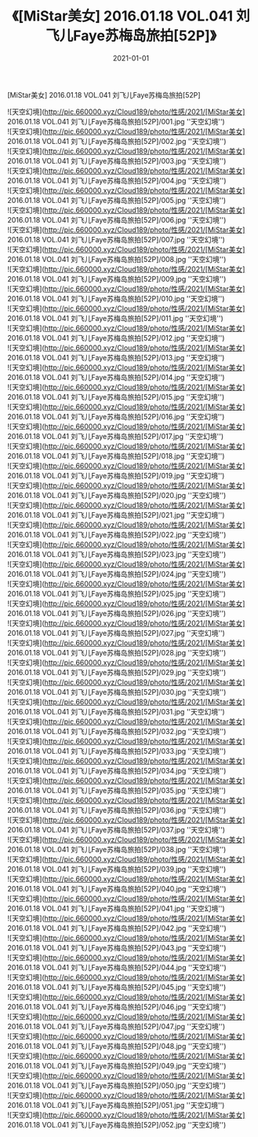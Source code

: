 ﻿---
layout: post
title:  《[MiStar美女] 2016.01.18 VOL.041 刘飞儿Faye苏梅岛旅拍[52P]》
date:   2021-01-01
img: http://pic.660000.xyz/Cloud189/photo/性感/2021/[MiStar美女] 2016.01.18 VOL.041 刘飞儿Faye苏梅岛旅拍[52P]/000.jpg
categories: [美女, 性感, 泳衣]
---

[MiStar美女] 2016.01.18 VOL.041 刘飞儿Faye苏梅岛旅拍[52P]



![天空幻境](http://pic.660000.xyz/Cloud189/photo/性感/2021/[MiStar美女] 2016.01.18 VOL.041 刘飞儿Faye苏梅岛旅拍[52P]/001.jpg ''天空幻境'') <br>
![天空幻境](http://pic.660000.xyz/Cloud189/photo/性感/2021/[MiStar美女] 2016.01.18 VOL.041 刘飞儿Faye苏梅岛旅拍[52P]/002.jpg ''天空幻境'') <br>
![天空幻境](http://pic.660000.xyz/Cloud189/photo/性感/2021/[MiStar美女] 2016.01.18 VOL.041 刘飞儿Faye苏梅岛旅拍[52P]/003.jpg ''天空幻境'') <br>
![天空幻境](http://pic.660000.xyz/Cloud189/photo/性感/2021/[MiStar美女] 2016.01.18 VOL.041 刘飞儿Faye苏梅岛旅拍[52P]/004.jpg ''天空幻境'') <br>
![天空幻境](http://pic.660000.xyz/Cloud189/photo/性感/2021/[MiStar美女] 2016.01.18 VOL.041 刘飞儿Faye苏梅岛旅拍[52P]/005.jpg ''天空幻境'') <br>
![天空幻境](http://pic.660000.xyz/Cloud189/photo/性感/2021/[MiStar美女] 2016.01.18 VOL.041 刘飞儿Faye苏梅岛旅拍[52P]/006.jpg ''天空幻境'') <br>
![天空幻境](http://pic.660000.xyz/Cloud189/photo/性感/2021/[MiStar美女] 2016.01.18 VOL.041 刘飞儿Faye苏梅岛旅拍[52P]/007.jpg ''天空幻境'') <br>
![天空幻境](http://pic.660000.xyz/Cloud189/photo/性感/2021/[MiStar美女] 2016.01.18 VOL.041 刘飞儿Faye苏梅岛旅拍[52P]/008.jpg ''天空幻境'') <br>
![天空幻境](http://pic.660000.xyz/Cloud189/photo/性感/2021/[MiStar美女] 2016.01.18 VOL.041 刘飞儿Faye苏梅岛旅拍[52P]/009.jpg ''天空幻境'') <br>
![天空幻境](http://pic.660000.xyz/Cloud189/photo/性感/2021/[MiStar美女] 2016.01.18 VOL.041 刘飞儿Faye苏梅岛旅拍[52P]/010.jpg ''天空幻境'') <br>
![天空幻境](http://pic.660000.xyz/Cloud189/photo/性感/2021/[MiStar美女] 2016.01.18 VOL.041 刘飞儿Faye苏梅岛旅拍[52P]/011.jpg ''天空幻境'') <br>
![天空幻境](http://pic.660000.xyz/Cloud189/photo/性感/2021/[MiStar美女] 2016.01.18 VOL.041 刘飞儿Faye苏梅岛旅拍[52P]/012.jpg ''天空幻境'') <br>
![天空幻境](http://pic.660000.xyz/Cloud189/photo/性感/2021/[MiStar美女] 2016.01.18 VOL.041 刘飞儿Faye苏梅岛旅拍[52P]/013.jpg ''天空幻境'') <br>
![天空幻境](http://pic.660000.xyz/Cloud189/photo/性感/2021/[MiStar美女] 2016.01.18 VOL.041 刘飞儿Faye苏梅岛旅拍[52P]/014.jpg ''天空幻境'') <br>
![天空幻境](http://pic.660000.xyz/Cloud189/photo/性感/2021/[MiStar美女] 2016.01.18 VOL.041 刘飞儿Faye苏梅岛旅拍[52P]/015.jpg ''天空幻境'') <br>
![天空幻境](http://pic.660000.xyz/Cloud189/photo/性感/2021/[MiStar美女] 2016.01.18 VOL.041 刘飞儿Faye苏梅岛旅拍[52P]/016.jpg ''天空幻境'') <br>
![天空幻境](http://pic.660000.xyz/Cloud189/photo/性感/2021/[MiStar美女] 2016.01.18 VOL.041 刘飞儿Faye苏梅岛旅拍[52P]/017.jpg ''天空幻境'') <br>
![天空幻境](http://pic.660000.xyz/Cloud189/photo/性感/2021/[MiStar美女] 2016.01.18 VOL.041 刘飞儿Faye苏梅岛旅拍[52P]/018.jpg ''天空幻境'') <br>
![天空幻境](http://pic.660000.xyz/Cloud189/photo/性感/2021/[MiStar美女] 2016.01.18 VOL.041 刘飞儿Faye苏梅岛旅拍[52P]/019.jpg ''天空幻境'') <br>
![天空幻境](http://pic.660000.xyz/Cloud189/photo/性感/2021/[MiStar美女] 2016.01.18 VOL.041 刘飞儿Faye苏梅岛旅拍[52P]/020.jpg ''天空幻境'') <br>
![天空幻境](http://pic.660000.xyz/Cloud189/photo/性感/2021/[MiStar美女] 2016.01.18 VOL.041 刘飞儿Faye苏梅岛旅拍[52P]/021.jpg ''天空幻境'') <br>
![天空幻境](http://pic.660000.xyz/Cloud189/photo/性感/2021/[MiStar美女] 2016.01.18 VOL.041 刘飞儿Faye苏梅岛旅拍[52P]/022.jpg ''天空幻境'') <br>
![天空幻境](http://pic.660000.xyz/Cloud189/photo/性感/2021/[MiStar美女] 2016.01.18 VOL.041 刘飞儿Faye苏梅岛旅拍[52P]/023.jpg ''天空幻境'') <br>
![天空幻境](http://pic.660000.xyz/Cloud189/photo/性感/2021/[MiStar美女] 2016.01.18 VOL.041 刘飞儿Faye苏梅岛旅拍[52P]/024.jpg ''天空幻境'') <br>
![天空幻境](http://pic.660000.xyz/Cloud189/photo/性感/2021/[MiStar美女] 2016.01.18 VOL.041 刘飞儿Faye苏梅岛旅拍[52P]/025.jpg ''天空幻境'') <br>
![天空幻境](http://pic.660000.xyz/Cloud189/photo/性感/2021/[MiStar美女] 2016.01.18 VOL.041 刘飞儿Faye苏梅岛旅拍[52P]/026.jpg ''天空幻境'') <br>
![天空幻境](http://pic.660000.xyz/Cloud189/photo/性感/2021/[MiStar美女] 2016.01.18 VOL.041 刘飞儿Faye苏梅岛旅拍[52P]/027.jpg ''天空幻境'') <br>
![天空幻境](http://pic.660000.xyz/Cloud189/photo/性感/2021/[MiStar美女] 2016.01.18 VOL.041 刘飞儿Faye苏梅岛旅拍[52P]/028.jpg ''天空幻境'') <br>
![天空幻境](http://pic.660000.xyz/Cloud189/photo/性感/2021/[MiStar美女] 2016.01.18 VOL.041 刘飞儿Faye苏梅岛旅拍[52P]/029.jpg ''天空幻境'') <br>
![天空幻境](http://pic.660000.xyz/Cloud189/photo/性感/2021/[MiStar美女] 2016.01.18 VOL.041 刘飞儿Faye苏梅岛旅拍[52P]/030.jpg ''天空幻境'') <br>
![天空幻境](http://pic.660000.xyz/Cloud189/photo/性感/2021/[MiStar美女] 2016.01.18 VOL.041 刘飞儿Faye苏梅岛旅拍[52P]/031.jpg ''天空幻境'') <br>
![天空幻境](http://pic.660000.xyz/Cloud189/photo/性感/2021/[MiStar美女] 2016.01.18 VOL.041 刘飞儿Faye苏梅岛旅拍[52P]/032.jpg ''天空幻境'') <br>
![天空幻境](http://pic.660000.xyz/Cloud189/photo/性感/2021/[MiStar美女] 2016.01.18 VOL.041 刘飞儿Faye苏梅岛旅拍[52P]/033.jpg ''天空幻境'') <br>
![天空幻境](http://pic.660000.xyz/Cloud189/photo/性感/2021/[MiStar美女] 2016.01.18 VOL.041 刘飞儿Faye苏梅岛旅拍[52P]/034.jpg ''天空幻境'') <br>
![天空幻境](http://pic.660000.xyz/Cloud189/photo/性感/2021/[MiStar美女] 2016.01.18 VOL.041 刘飞儿Faye苏梅岛旅拍[52P]/035.jpg ''天空幻境'') <br>
![天空幻境](http://pic.660000.xyz/Cloud189/photo/性感/2021/[MiStar美女] 2016.01.18 VOL.041 刘飞儿Faye苏梅岛旅拍[52P]/036.jpg ''天空幻境'') <br>
![天空幻境](http://pic.660000.xyz/Cloud189/photo/性感/2021/[MiStar美女] 2016.01.18 VOL.041 刘飞儿Faye苏梅岛旅拍[52P]/037.jpg ''天空幻境'') <br>
![天空幻境](http://pic.660000.xyz/Cloud189/photo/性感/2021/[MiStar美女] 2016.01.18 VOL.041 刘飞儿Faye苏梅岛旅拍[52P]/038.jpg ''天空幻境'') <br>
![天空幻境](http://pic.660000.xyz/Cloud189/photo/性感/2021/[MiStar美女] 2016.01.18 VOL.041 刘飞儿Faye苏梅岛旅拍[52P]/039.jpg ''天空幻境'') <br>
![天空幻境](http://pic.660000.xyz/Cloud189/photo/性感/2021/[MiStar美女] 2016.01.18 VOL.041 刘飞儿Faye苏梅岛旅拍[52P]/040.jpg ''天空幻境'') <br>
![天空幻境](http://pic.660000.xyz/Cloud189/photo/性感/2021/[MiStar美女] 2016.01.18 VOL.041 刘飞儿Faye苏梅岛旅拍[52P]/041.jpg ''天空幻境'') <br>
![天空幻境](http://pic.660000.xyz/Cloud189/photo/性感/2021/[MiStar美女] 2016.01.18 VOL.041 刘飞儿Faye苏梅岛旅拍[52P]/042.jpg ''天空幻境'') <br>
![天空幻境](http://pic.660000.xyz/Cloud189/photo/性感/2021/[MiStar美女] 2016.01.18 VOL.041 刘飞儿Faye苏梅岛旅拍[52P]/043.jpg ''天空幻境'') <br>
![天空幻境](http://pic.660000.xyz/Cloud189/photo/性感/2021/[MiStar美女] 2016.01.18 VOL.041 刘飞儿Faye苏梅岛旅拍[52P]/044.jpg ''天空幻境'') <br>
![天空幻境](http://pic.660000.xyz/Cloud189/photo/性感/2021/[MiStar美女] 2016.01.18 VOL.041 刘飞儿Faye苏梅岛旅拍[52P]/045.jpg ''天空幻境'') <br>
![天空幻境](http://pic.660000.xyz/Cloud189/photo/性感/2021/[MiStar美女] 2016.01.18 VOL.041 刘飞儿Faye苏梅岛旅拍[52P]/046.jpg ''天空幻境'') <br>
![天空幻境](http://pic.660000.xyz/Cloud189/photo/性感/2021/[MiStar美女] 2016.01.18 VOL.041 刘飞儿Faye苏梅岛旅拍[52P]/047.jpg ''天空幻境'') <br>
![天空幻境](http://pic.660000.xyz/Cloud189/photo/性感/2021/[MiStar美女] 2016.01.18 VOL.041 刘飞儿Faye苏梅岛旅拍[52P]/048.jpg ''天空幻境'') <br>
![天空幻境](http://pic.660000.xyz/Cloud189/photo/性感/2021/[MiStar美女] 2016.01.18 VOL.041 刘飞儿Faye苏梅岛旅拍[52P]/049.jpg ''天空幻境'') <br>
![天空幻境](http://pic.660000.xyz/Cloud189/photo/性感/2021/[MiStar美女] 2016.01.18 VOL.041 刘飞儿Faye苏梅岛旅拍[52P]/050.jpg ''天空幻境'') <br>
![天空幻境](http://pic.660000.xyz/Cloud189/photo/性感/2021/[MiStar美女] 2016.01.18 VOL.041 刘飞儿Faye苏梅岛旅拍[52P]/051.jpg ''天空幻境'') <br>
![天空幻境](http://pic.660000.xyz/Cloud189/photo/性感/2021/[MiStar美女] 2016.01.18 VOL.041 刘飞儿Faye苏梅岛旅拍[52P]/052.jpg ''天空幻境'') <br>